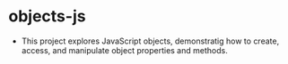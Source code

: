 # objects-js
- This project explores JavaScript objects, demonstratig how to create, access, and manipulate object properties and methods.
